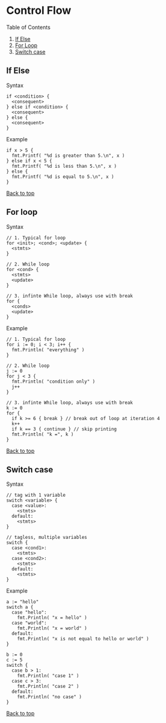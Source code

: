 # Control Flow <a name="controlflow"></a>

Table of Contents  

1. [If Else](#ifelse)  
2. [For Loop](#forloop)  
3. [Switch case](#switchcase)  

## If Else <a name="ifelse"></a>

Syntax

```
if <condition> {
  <consequent>
} else if <condition> {
  <consequent>
} else {
  <consequent>
}
```

Example

```
if x > 5 {
  fmt.Printf( "%d is greater than 5.\n", x )
} else if x < 5 {
  fmt.Printf( "%d is less than 5.\n", x )
} else {
  fmt.Printf( "%d is equal to 5.\n", x )
}
```

[Back to top](#controlflow)  


## For loop <a name="forloop"></a>

Syntax

```
// 1. Typical for loop
for <init>; <cond>; <update> {
  <stmts>
}

// 2. While loop
for <cond> {
  <stmts>
  <update>
}

// 3. infinte While loop, always use with break
for {
  <conds>
  <update>
}
```

Example

```
// 1. Typical for loop
for i := 0; i < 3; i++ {
  fmt.Println( "everything" )
}

// 2. While loop
j := 0
for j < 3 {
  fmt.Println( "condition only" )
  j++
}

// 3. infinte While loop, always use with break
k := 0
for {
  if k >= 6 { break } // break out of loop at iteration 4
  k++
  if k == 3 { continue } // skip printing
  fmt.Println( "k =", k )
}
```

[Back to top](#controlflow)  

## Switch case <a name="switchcase"></a>

Syntax

```
// tag with 1 variable
switch <variable> {
  case <value>:
    <stmts>
  default:
    <stmts>
}

// tagless, multiple variables
switch {
  case <cond1>:
    <stmts>
  case <cond2>:
    <stmts>
  default:
    <stmts>
}

```

Example

```
a := "hello"
switch a {
  case "hello":
    fmt.Println( "x = hello" )
  case "world":
    fmt.Println( "x = world" )
  default:
    fmt.Println( "x is not equal to hello or world" )
}

b := 0
c := 5
switch {
  case b > 1:
    fmt.Println( "case 1" )
  case c > 3:
    fmt.Println( "case 2" )
  default:
    fmt.Println( "no case" )
}
```

[Back to top](#controlflow)  
